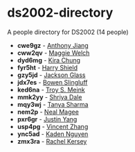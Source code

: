 # ds2002-directory
 
A people directory for DS2002 \(14 people\)
 
- **cwe9gz** - [ Anthony Jiang](people/cwe9gz/)
- **cww2qv** - [ Maggie Welch](people/cww2qv/)
- **dyd6mg** - [ Kira Chung](people/dyd6mg/)
- **fyr5ht** - [ Harry Shield](people/fyr5ht/)
- **gzy5jd** - [ Jackson Glass](people/gzy5jd/)
- **jdx7es** - [ Bowen Slingluff](people/jdx7es/)
- **ked6na** - [ Troy S. Meink](people/ked6na/)
- **mmk2yy** - [ Shriya Dale](people/mmk2yy/)
- **mqy3wj** - [ Tanya Sharma](people/mqy3wj/)
- **nem2p** - [ Neal Magee](people/nem2p/)
- **pxr6gr** - [ Justin Yang](people/pxr6gr/)
- **usp4pg** - [ Vincent Zhang](people/usp4pg/)
- **ync5ad** - [ Kaden Nguyen](people/ync5ad/)
- **zmx3ra** - [ Rachel Kersey](people/zmx3ra/)
